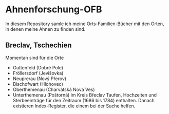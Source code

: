 # Ahnenforschung-OFB
In diesem Repository samle ich meine Orts-Familien-Bücher mit den Orten, in denen meine Ahnen zu finden sind.
## Breclav, Tschechien
Momentan sind für die Orte
  * Guttenfeld (Dobré Pole)
  * Fröllersdorf (Jevišovka)
  * Neuprerau (Nový Přerov)
  * Bischofwart (Hlohovec)
  * Oberthemenau (Charvátská Nová Ves)
  * Unterthemenau (Poštorná)
 im Kreis Břeclav Taufen, Hochzeiten und Sterbeeinträge für den Zeitraum (1686 bis 1784) enthalten. Danach existieren Index-Register, die einem bei der Suche helfen.
